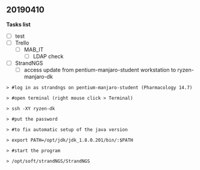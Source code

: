 ## 20190410

**Tasks list**
* [ ]  test
* [ ]  Trello 
    * [ ]  MAB_IT 
        * [ ]  LDAP check

* [ ]  StrandNGS
    * [ ]  access update from pentium-manjaro-student workstation to ryzen-manjaro-dk

```
> #log in as strandngs on pentium-manjaro-student (Pharmacology 14.7)

> #open terminal (right mouse click > Terminal)

> ssh -XY ryzen-dk 

> #put the password

> #to fix automatic setup of the java version

> export PATH=/opt/jdk/jdk_1.8.0.201/bin/:$PATH

> #start the program 

> /opt/soft/strandNGS/StrandNGS

```